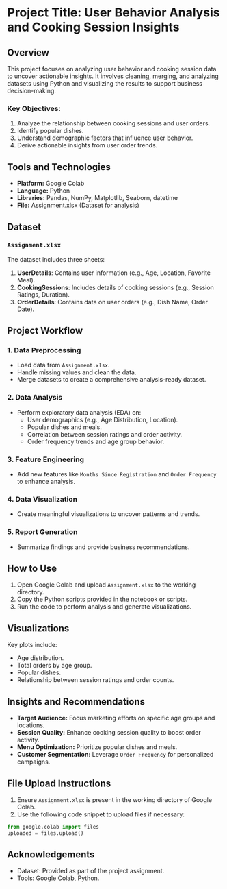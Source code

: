 # Project Title: User Behavior Analysis and Cooking Session Insights

## Overview
This project focuses on analyzing user behavior and cooking session data to uncover actionable insights. It involves cleaning, merging, and analyzing datasets using Python and visualizing the results to support business decision-making.

### Key Objectives:
1. Analyze the relationship between cooking sessions and user orders.
2. Identify popular dishes.
3. Understand demographic factors that influence user behavior.
4. Derive actionable insights from user order trends.

## Tools and Technologies
- **Platform:** Google Colab
- **Language:** Python
- **Libraries:** Pandas, NumPy, Matplotlib, Seaborn, datetime
- **File:** Assignment.xlsx (Dataset for analysis)

## Dataset
### `Assignment.xlsx`
The dataset includes three sheets:
1. **UserDetails**: Contains user information (e.g., Age, Location, Favorite Meal).
2. **CookingSessions**: Includes details of cooking sessions (e.g., Session Ratings, Duration).
3. **OrderDetails**: Contains data on user orders (e.g., Dish Name, Order Date).

## Project Workflow
### 1. Data Preprocessing
- Load data from `Assignment.xlsx`.
- Handle missing values and clean the data.
- Merge datasets to create a comprehensive analysis-ready dataset.

### 2. Data Analysis
- Perform exploratory data analysis (EDA) on:
  - User demographics (e.g., Age Distribution, Location).
  - Popular dishes and meals.
  - Correlation between session ratings and order activity.
  - Order frequency trends and age group behavior.

### 3. Feature Engineering
- Add new features like `Months Since Registration` and `Order Frequency` to enhance analysis.

### 4. Data Visualization
- Create meaningful visualizations to uncover patterns and trends.

### 5. Report Generation
- Summarize findings and provide business recommendations.

## How to Use
1. Open Google Colab and upload `Assignment.xlsx` to the working directory.
2. Copy the Python scripts provided in the notebook or scripts.
3. Run the code to perform analysis and generate visualizations.

## Visualizations
Key plots include:
- Age distribution.
- Total orders by age group.
- Popular dishes.
- Relationship between session ratings and order counts.

## Insights and Recommendations
- **Target Audience:** Focus marketing efforts on specific age groups and locations.
- **Session Quality:** Enhance cooking session quality to boost order activity.
- **Menu Optimization:** Prioritize popular dishes and meals.
- **Customer Segmentation:** Leverage `Order Frequency` for personalized campaigns.

## File Upload Instructions
1. Ensure `Assignment.xlsx` is present in the working directory of Google Colab.
2. Use the following code snippet to upload files if necessary:

```python
from google.colab import files
uploaded = files.upload()
```

## Acknowledgements
- Dataset: Provided as part of the project assignment.
- Tools: Google Colab, Python.
